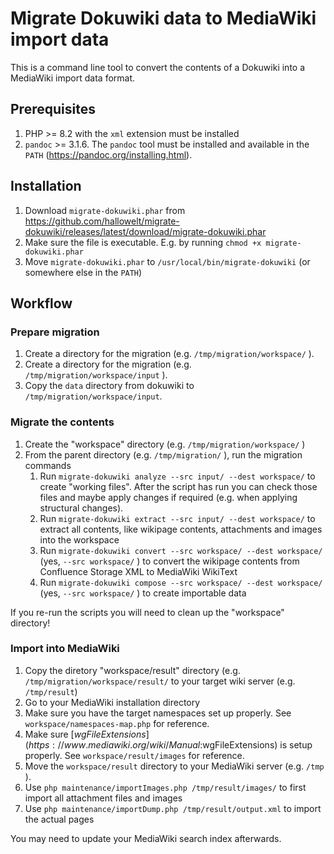 # Migrate Dokuwiki data to MediaWiki import data

This is a command line tool to convert the contents of a Dokuwiki into a MediaWiki import data format.

## Prerequisites
1. PHP >= 8.2 with the `xml` extension must be installed
2. `pandoc` >= 3.1.6. The `pandoc` tool must be installed and available in the `PATH` (https://pandoc.org/installing.html).

## Installation
1. Download `migrate-dokuwiki.phar` from https://github.com/hallowelt/migrate-dokuwiki/releases/latest/download/migrate-dokuwiki.phar
2. Make sure the file is executable. E.g. by running `chmod +x migrate-dokuwiki.phar`
3. Move `migrate-dokuwiki.phar` to `/usr/local/bin/migrate-dokuwiki` (or somewhere else in the `PATH`)

## Workflow
### Prepare migration
1. Create a directory for the migration (e.g. `/tmp/migration/workspace/` ).
2. Create a directory for the migration (e.g. `/tmp/migration/workspace/input` ).
3. Copy the `data` directory from dokuwiki to `/tmp/migration/workspace/input`.

### Migrate the contents
1. Create the "workspace" directory (e.g. `/tmp/migration/workspace/` )
2. From the parent directory (e.g. `/tmp/migration/` ), run the migration commands
	1. Run `migrate-dokuwiki analyze --src input/ --dest workspace/` to create "working files". After the script has run you can check those files and maybe apply changes if required (e.g. when applying structural changes).
	2. Run `migrate-dokuwiki extract --src input/ --dest workspace/` to extract all contents, like wikipage contents, attachments and images into the workspace
	3. Run `migrate-dokuwiki convert --src workspace/ --dest workspace/` (yes, `--src workspace/` ) to convert the wikipage contents from Confluence Storage XML to MediaWiki WikiText
	4. Run `migrate-dokuwiki compose --src workspace/ --dest workspace/` (yes, `--src workspace/` ) to create importable data

If you re-run the scripts you will need to clean up the "workspace" directory!

### Import into MediaWiki
1. Copy the diretory "workspace/result" directory (e.g. `/tmp/migration/workspace/result/` to your target wiki server (e.g. `/tmp/result`)
2. Go to your MediaWiki installation directory
3. Make sure you have the target namespaces set up properly. See `workspace/namespaces-map.php` for reference.
4. Make sure [$wgFileExtensions](https://www.mediawiki.org/wiki/Manual:$wgFileExtensions) is setup properly. See `workspace/result/images` for reference.
5. Move the `workspace/result` directory to your MediaWiki server (e.g. `/tmp` ).
6. Use `php maintenance/importImages.php /tmp/result/images/` to first import all attachment files and images
7. Use `php maintenance/importDump.php /tmp/result/output.xml` to import the actual pages

You may need to update your MediaWiki search index afterwards.
